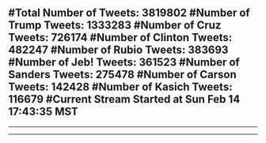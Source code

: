 #Total Number of Tweets: 3819802 
#Number of Trump Tweets: 1333283
#Number of Cruz Tweets: 726174
#Number of Clinton Tweets: 482247
#Number of Rubio Tweets: 383693
#Number of Jeb! Tweets: 361523
#Number of Sanders Tweets: 275478
#Number of Carson Tweets: 142428
#Number of Kasich Tweets: 116679
#Current Stream Started at Sun Feb 14 17:43:35 MST
---
---
---
